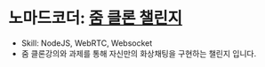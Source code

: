 # 노마드코더: [줌 클론 챌린지](https://nomadcoders.co/noom-challenge)

 * Skill: NodeJS, WebRTC, Websocket
 * 줌 클론강의와 과제를 통해 자신만의 화상채팅을 구현하는 챌린지 입니다.
